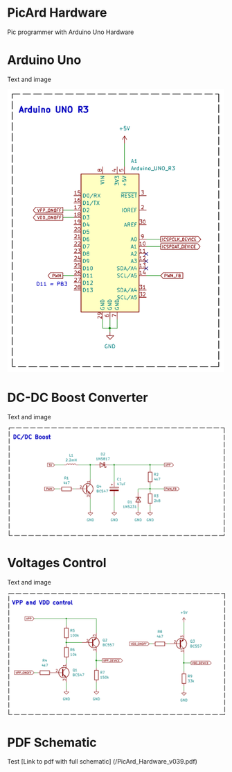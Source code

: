 # PicArd Hardware
Pic programmer with Arduino Uno Hardware

# Arduino Uno
Text and image

<img src="PicArd_Hardware_v039_Arduino.png" width="500">


# DC-DC Boost Converter
Text and image

<img src="PicArd_Hardware_v039_DCDC_Booster.png" width="700">

# Voltages Control
Text and image

<img src="PicArd_Hardware_v039_Voltages_Control.png" width="700">

# PDF Schematic
Test [Link to pdf with full schematic] (/PicArd_Hardware_v039.pdf)

